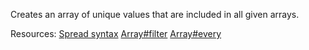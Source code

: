 Creates an array of unique values that are included in all given arrays.

Resources: [Spread syntax](https://developer.mozilla.org/docs/Web/JavaScript/Reference/Operators/Spread_syntax) [Array#filter](https://developer.mozilla.org/docs/Web/JavaScript/Reference/Global_Objects/Array/filter) [Array#every](https://developer.mozilla.org/docs/Web/JavaScript/Reference/Global_Objects/Array/every)
